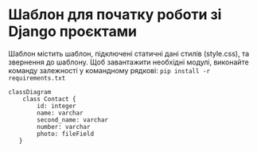 <h1>Шаблон для початку роботи зі Django проєктами</h1>
Шаблон містить шаблон, підключені статичні дані стилів (style.css), та звернення до шаблону.
Щоб завантажити необхідні модулі, виконайте команду залежності у командному рядкові:
<code>pip install -r requirements.txt</code>


```mermaid
classDiagram
    class Contact {
        id: integer
        name: varchar
        second_name: varchar
        number: varchar
        photo: fileField
   }
```

